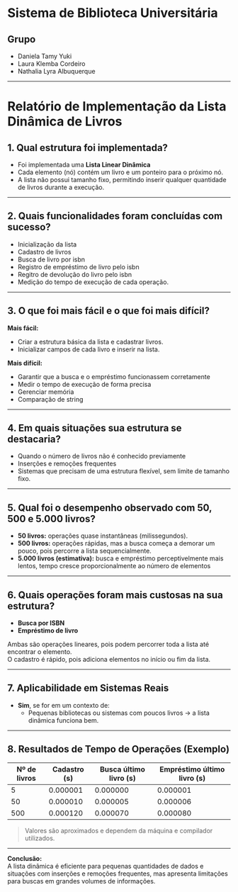 # Sistema de Biblioteca Universitária

## Grupo
- Daniela Tamy Yuki  
- Laura Klemba Cordeiro  
- Nathalia Lyra Albuquerque  

---

# Relatório de Implementação da Lista Dinâmica de Livros

## 1. Qual estrutura foi implementada?
- Foi implementada uma **Lista Linear Dinâmica**  
- Cada elemento (nó) contém um livro e um ponteiro para o próximo nó.  
- A lista não possui tamanho fixo, permitindo inserir qualquer quantidade de livros durante a execução.

---

## 2. Quais funcionalidades foram concluídas com sucesso?
- Inicialização da lista 
- Cadastro de livros 
- Busca de livro por isbn
- Registro de empréstimo de livro pelo isbn
- Regitro de devolução do livro pelo isbn 
- Medição do tempo de execução de cada operação.

---

## 3. O que foi mais fácil e o que foi mais difícil?
**Mais fácil:**  
- Criar a estrutura básica da lista e cadastrar livros.  
- Inicializar campos de cada livro e inserir na lista.

**Mais difícil:**  
- Garantir que a busca e o empréstimo funcionassem corretamente 
- Medir o tempo de execução de forma precisa 
- Gerenciar memória
- Comparação de string

---

## 4. Em quais situações sua estrutura se destacaria?
- Quando o número de livros não é conhecido previamente
- Inserções e remoções frequentes
- Sistemas que precisam de uma estrutura flexível, sem limite de tamanho fixo.

---

## 5. Qual foi o desempenho observado com 50, 500 e 5.000 livros?
- **50 livros:** operações quase instantâneas (milissegundos).  
- **500 livros:** operações rápidas, mas a busca começa a demorar um pouco, pois percorre a lista sequencialmente.  
- **5.000 livros (estimativa):** busca e empréstimo perceptivelmente mais lentos, tempo cresce proporcionalmente ao número de elementos

---

## 6. Quais operações foram mais custosas na sua estrutura?
- **Busca por ISBN**  
- **Empréstimo de livro**  

Ambas são operações lineares, pois podem percorrer toda a lista até encontrar o elemento.  
O cadastro é rápido, pois adiciona elementos no início ou fim da lista.

---

## 7. Aplicabilidade em Sistemas Reais
- **Sim**, se for em um contexto de:
  - Pequenas bibliotecas ou sistemas com poucos livros → a lista dinâmica funciona bem.  


---

## 8. Resultados de Tempo de Operações (Exemplo)
| Nº de livros | Cadastro (s) | Busca último livro (s) | Empréstimo último livro (s) |
|--------------|--------------|-----------------------|-----------------------------|
| 5            | 0.000001     | 0.000000              | 0.000001                    |
| 50           | 0.000010     | 0.000005              | 0.000006                    |
| 500          | 0.000120     | 0.000070              | 0.000080                    |

> Valores são aproximados e dependem da máquina e compilador utilizados.

---

**Conclusão:**  
A lista dinâmica é eficiente para pequenas quantidades de dados e situações com inserções e remoções frequentes, mas apresenta limitações para buscas em grandes volumes de informações.
